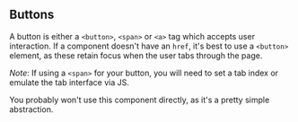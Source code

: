 ## Buttons

A button is either a `<button>`, `<span>` or `<a>` tag which accepts user interaction.
If a component doesn't have an `href`, it's best to use a `<button>` element, as these
retain focus when the user tabs through the page.

*Note*: If using a `<span>` for your button, you will need to set a tab index or emulate
the tab interface via JS.

You probably won't use this component directly, as it's a pretty simple abstraction.
